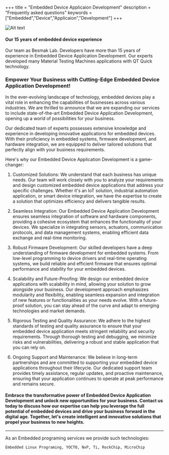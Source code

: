 +++
title = "Embedded Device Applicaion Development"
description = "Frequently asked questions"
keywords = ["Embedded","Device","Applicaion","Development"]
+++


![Alt text](/embeded-1.png "embeded")



#### **Our 15 years of embedded device experience**

Our team as Besmak Lab. Developers have more than 15 years of experience in Embedded Device Application Development. Our experts developed many Material Testing Machines applications with QT Quick technology.

### Empower Your Business with Cutting-Edge Embedded Device Application Development!

In the ever-evolving landscape of technology, embedded devices play a vital role in enhancing the capabilities of businesses across various industries. We are thrilled to announce that we are expanding our services to include state-of-the-art Embedded Device Application Development, opening up a world of possibilities for your business.

Our dedicated team of experts possesses extensive knowledge and experience in developing innovative applications for embedded devices. With their proficiency in embedded systems, firmware development, and hardware integration, we are equipped to deliver tailored solutions that perfectly align with your business requirements.

Here's why our Embedded Device Application Development is a game-changer:

1. Customized Solutions: We understand that each business has unique needs. Our team will work closely with you to analyze your requirements and design customized embedded device applications that address your specific challenges. Whether it's an IoT solution, industrial automation application, or smart device integration, we have the expertise to create a solution that optimizes efficiency and delivers tangible results.

2. Seamless Integration: Our Embedded Device Application Development ensures seamless integration of software and hardware components, providing a cohesive ecosystem that enhances the functionality of your devices. We specialize in integrating sensors, actuators, communication protocols, and data management systems, enabling efficient data exchange and real-time monitoring.

3. Robust Firmware Development: Our skilled developers have a deep understanding of firmware development for embedded systems. From low-level programming to device drivers and real-time operating systems, we build reliable and efficient firmware that ensures optimal performance and stability for your embedded devices.

4. Scalability and Future-Proofing: We design our embedded device applications with scalability in mind, allowing your solution to grow alongside your business. Our development approach emphasizes modularity and flexibility, enabling seamless expansion and integration of new features or functionalities as your needs evolve. With a future-proof solution, you can stay ahead of the curve and adapt to emerging technologies and market demands.

5. Rigorous Testing and Quality Assurance: We adhere to the highest standards of testing and quality assurance to ensure that your embedded device application meets stringent reliability and security requirements. Through thorough testing and debugging, we minimize risks and vulnerabilities, delivering a robust and stable application that you can rely on.

6. Ongoing Support and Maintenance: We believe in long-term partnerships and are committed to supporting your embedded device applications throughout their lifecycle. Our dedicated support team provides timely assistance, regular updates, and proactive maintenance, ensuring that your application continues to operate at peak performance and remains secure.

#### Embrace the transformative power of Embedded Device Application Development and unlock new opportunities for your business. Contact us today to discuss how our expertise can help you leverage the full potential of embedded devices and drive your business forward in the digital age. Together, let's create intelligent and innovative solutions that propel your business to new heights.
---

As an Embedded programing services we provide such technologies: 

```
Embedded Linux Programing, YOCTO, NxP, Ti, RockChip, MicroChip

```